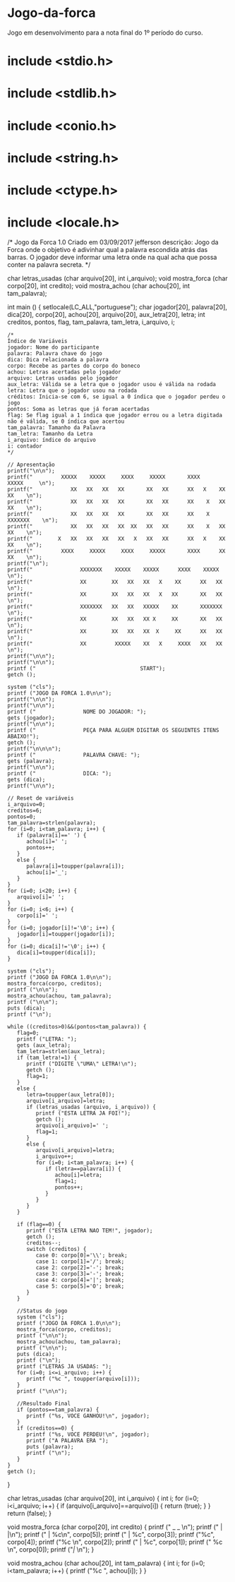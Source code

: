 # Jogo-da-forca
Jogo em desenvolvimento para a nota final do 1º período do curso.

# include <stdio.h>
# include <stdlib.h>
# include <conio.h>
# include <string.h>
# include <ctype.h>
# include <locale.h>
/*
Jogo da Forca 1.0
Criado em 03/09/2017
jefferson
descrição: Jogo da Forca onde o objetivo é adivinhar qual a palavra escondida atrás das barras.
O jogador deve informar uma letra onde na qual acha que possa conter na palavra secreta.
*/

char letras_usadas (char arquivo[20], int i_arquivo);
void mostra_forca (char corpo[20], int credito);
void mostra_achou (char achou[20], int tam_palavra);

int main () {
	setlocale(LC_ALL,"portuguese");
    char jogador[20], palavra[20], dica[20], corpo[20], achou[20], arquivo[20], aux_letra[20], letra;
    int creditos, pontos, flag, tam_palavra, tam_letra, i_arquivo, i;

    /*
    Índice de Variáveis
    jogador: Nome do participante
    palavra: Palavra chave do jogo
    dica: Dica relacionada a palavra
    corpo: Recebe as partes do corpo do boneco
    achou: Letras acertadas pelo jogador
    arquivo: Letras usadas pelo jogador
    aux_letra: Válida se a letra que o jogador usou é válida na rodada
    letra: Letra que o jogador usou na rodada
    créditos: Inicia-se com 6, se igual a 0 índica que o jogador perdeu o jogo
    pontos: Soma as letras que já foram acertadas
    flag: Se flag igual a 1 índica que jogador errou ou a letra digitada não é válida, se 0 índica que acertou
    tam_palavra: Tamanho da Palavra
    tam_letra: Tamanho da Letra
    i_arquivo: índice do arquivo
    i: contador
    */

    // Apresentação
    printf("\n\n");
    printf("         XXXXX    XXXXX     XXXX     XXXXX       XXXX       XXXXX     \n");
    printf("            XX   XX   XX   XX       XX   XX      XX   X    XX   XX    \n");
    printf("            XX   XX   XX   XX       XX   XX      XX    X   XX   XX    \n");
    printf("            XX   XX   XX   XX       XX   XX      XX    X   XXXXXXX    \n");
    printf("            XX   XX   XX   XX  XX   XX   XX      XX    X   XX   XX    \n");
    printf("        X   XX   XX   XX   XX   X   XX   XX      XX   X    XX   XX    \n");
    printf("         XXXX     XXXXX     XXXX     XXXXX       XXXX      XX   XX    \n");
    printf("\n");
    printf("               XXXXXXX    XXXXX    XXXXX      XXXX    XXXXX           \n");
    printf("               XX        XX   XX   XX   X    XX      XX   XX          \n");
    printf("               XX        XX   XX   XX   X   XX       XX   XX          \n");
    printf("               XXXXXXX   XX   XX   XXXXX    XX       XXXXXXX          \n");
    printf("               XX        XX   XX   XX X     XX       XX   XX          \n");
    printf("               XX        XX   XX   XX  X     XX      XX   XX          \n");
    printf("               XX         XXXXX    XX   X     XXXX   XX   XX          \n");
    printf("\n\n");
    printf("\n\n");
    printf ("                                 START");
    getch ();

    system ("cls");
    printf ("JOGO DA FORCA 1.0\n\n");
    printf("\n\n");
    printf("\n\n");
    printf ("               NOME DO JOGADOR: ");
    gets (jogador);
    printf("\n\n");
    printf ("               PEÇA PARA ALGUEM DIGITAR OS SEGUINTES ITENS ABAIXO!");
    getch ();
    printf("\n\n\n");
    printf ("               PALAVRA CHAVE: ");
    gets (palavra);
    printf("\n\n");
    printf ("               DICA: ");
    gets (dica);
    printf("\n\n");

    // Reset de variáveis
    i_arquivo=0;
    creditos=6;
    pontos=0;
    tam_palavra=strlen(palavra);
    for (i=0; i<tam_palavra; i++) {
       if (palavra[i]==' ') {
          achou[i]=' ';
          pontos++;
       }
       else {
          palavra[i]=toupper(palavra[i]);
          achou[i]='_';
       }
    }
    for (i=0; i<20; i++) {
       arquivo[i]=' ';
    }
    for (i=0; i<6; i++) {
       corpo[i]=' ';
    }
    for (i=0; jogador[i]!='\0'; i++) {
       jogador[i]=toupper(jogador[i]);
    }
    for (i=0; dica[i]!='\0'; i++) {
       dica[i]=toupper(dica[i]);
    }

    system ("cls");
    printf ("JOGO DA FORCA 1.0\n\n");
    mostra_forca(corpo, creditos);
    printf ("\n\n");
    mostra_achou(achou, tam_palavra);
    printf ("\n\n");
    puts (dica);
    printf ("\n");

    while ((creditos>0)&&(pontos<tam_palavra)) {
       flag=0;
       printf ("LETRA: ");
       gets (aux_letra);
       tam_letra=strlen(aux_letra);
       if (tam_letra!=1) {
          printf ("DIGITE \"UMA\" LETRA!\n");
          getch ();
          flag=1;
       }
       else {
          letra=toupper(aux_letra[0]);
          arquivo[i_arquivo]=letra;
          if (letras_usadas (arquivo, i_arquivo)) {
             printf ("ESTA LETRA JA FOI!");
             getch ();
             arquivo[i_arquivo]=' ';
             flag=1;
          }
          else {
             arquivo[i_arquivo]=letra;
             i_arquivo++;
             for (i=0; i<tam_palavra; i++) {
                if (letra==palavra[i]) {
                   achou[i]=letra;
                   flag=1;
                   pontos++;
                }
             }
          }
       }

       if (flag==0) {
          printf ("ESTA LETRA NAO TEM!", jogador);
          getch ();
          creditos--;
          switch (creditos) {
             case 0: corpo[0]='\\'; break;
             case 1: corpo[1]='/'; break;
             case 2: corpo[2]='-'; break;
             case 3: corpo[3]='-'; break;
             case 4: corpo[4]='|'; break;
             case 5: corpo[5]='O'; break;
          }
       }

       //Status do jogo
       system ("cls");
       printf ("JOGO DA FORCA 1.0\n\n");
       mostra_forca(corpo, creditos);
       printf ("\n\n");
       mostra_achou(achou, tam_palavra);
       printf ("\n\n");
       puts (dica);
       printf ("\n");
       printf ("LETRAS JA USADAS: ");
       for (i=0; i<=i_arquivo; i++) {
          printf ("%c ", toupper(arquivo[i]));
       }
       printf ("\n\n");

       //Resultado Final
       if (pontos==tam_palavra) {
          printf ("%s, VOCE GANHOU!\n", jogador);
       }
       if (creditos==0) {
          printf ("%s, VOCE PERDEU!\n", jogador);
          printf ("A PALAVRA ERA ");
          puts (palavra);
          printf ("\n");
       }
    }
    getch ();
}

char letras_usadas (char arquivo[20], int i_arquivo) {
   int i;
   for (i=0; i<i_arquivo; i++) {
      if (arquivo[i_arquivo]==arquivo[i]) {
         return (true);
      }
   }
   return (false);
}


void mostra_forca (char corpo[20], int credito) {
     printf ("  _ _ \n");
     printf (" |   |\n");
     printf (" |   %c\n", corpo[5]);
     printf (" |  %c", corpo[3]);
     printf ("%c", corpo[4]);
     printf ("%c \n", corpo[2]);
     printf (" |  %c", corpo[1]);
     printf (" %c \n", corpo[0]);
     printf ("_|_   \n");
}

void mostra_achou (char achou[20], int tam_palavra) {
     int i;
     for (i=0; i<tam_palavra; i++) {
        printf ("%c ", achou[i]);
     }
}

